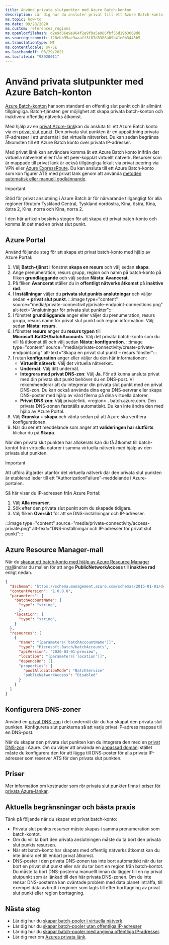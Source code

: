 ```yaml
---
title: Använd privata slutpunkter med Azure Batch-konton
description: Lär dig hur du ansluter privat till ett Azure Batch-konto med hjälp av privata slut punkter.
ms.topic: how-to
ms.date: 09/28/2020
ms.custom: references_regions
ms.openlocfilehash: d2e9d36e9e964f2e9f9a5a986fbf55d19b3069d8
ms.sourcegitcommit: f28ebb95ae9aaaff3f87d8388a09b41e0b3445b5
ms.translationtype: MT
ms.contentlocale: sv-SE
ms.lasthandoff: 03/29/2021
ms.locfileid: "98920011"
---
```

# <a name="use-private-endpoints-with-azure-batch-accounts"></a>Använd privata slutpunkter med Azure Batch-konton

[Azure Batch-konton](accounts.md) har som standard en offentlig slut punkt och är allmänt tillgängliga. Batch-tjänsten ger möjlighet att skapa privata batch-konton och inaktivera offentlig nätverks åtkomst.

Med hjälp av en [privat Azure-länk](../private-link/private-link-overview.md)kan du ansluta till ett Azure Batch konto via en [privat slut punkt](../private-link/private-endpoint-overview.md). Den privata slut punkten är en uppsättning privata IP-adresser i ett undernät i det virtuella nätverket. Du kan sedan begränsa åtkomsten till ett Azure Batch konto över privata IP-adresser.

Med privat länk kan användare komma åt ett Azure Batch konto inifrån det virtuella nätverket eller från ett peer-kopplat virtuellt nätverk. Resurser som är mappade till privat länk är också tillgängliga lokalt via privat peering via VPN eller [Azure ExpressRoute](../expressroute/expressroute-introduction.md). Du kan ansluta till ett Azure Batch-konto som kon figurer ATS med privat länk genom att använda [metoden automatisk eller manuell godkännande](../private-link/private-endpoint-overview.md#access-to-a-private-link-resource-using-approval-workflow).

> [!IMPORTANT]
> Stöd för privat anslutning i Azure Batch är för närvarande tillgängligt för alla regioner förutom Tyskland Central, Tyskland nordöstra, Kina, östra, Kina, östra 2, Kina, norra och Kina, norra 2.

I den här artikeln beskrivs stegen för att skapa ett privat batch-konto och komma åt det med en privat slut punkt.

## <a name="azure-portal"></a>Azure Portal

Använd följande steg för att skapa ett privat batch-konto med hjälp av Azure Portal:

1. Välj **Batch-tjänst** i fönstret **skapa en resurs** och välj sedan **skapa**.
2. Ange prenumeration, resurs grupp, region och namn på batch-konto på fliken **grundläggande** och välj sedan **Nästa: Avancerat**.
3. På fliken **Avancerat** ställer du in **offentligt nätverks åtkomst** på **inaktive rad**.
4. I **Inställningar** väljer du **privata slut punkts anslutningar** och väljer sedan **+ privat slut punkt**.
   :::image type="content" source="media/private-connectivity/private-endpoint-connections.png" alt-text="Anslutningar för privata slut punkter":::
5. I fönstret **grundläggande** anger eller väljer du prenumeration, resurs grupp, resurs namn för privat slut punkt och region information. Välj sedan **Nästa: resurs**.
6. I fönstret **resurs** anger du **resurs typen** till **Microsoft.BatCH/batchAccounts**. Välj det privata batch-konto som du vill få åtkomst till och välj sedan **Nästa: konfiguration**.
   :::image type="content" source="media/private-connectivity/create-private-endpoint.png" alt-text="Skapa en privat slut punkt – resurs fönster":::
7. I rutan **konfiguration** anger eller väljer du den här informationen:
   - **Virtuellt nätverk**: Välj det virtuella nätverket.
   - **Undernät**: Välj ditt undernät.
   - **Integrera med privat DNS-zon**: Välj **Ja**. För att kunna ansluta privat med din privata slut punkt behöver du en DNS-post. Vi rekommenderar att du integrerar din privata slut punkt med en privat DNS-zon. Du kan också använda dina egna DNS-servrar eller skapa DNS-poster med hjälp av värd filerna på dina virtuella datorer.
   - **Privat DNS zon**: Välj privatelink. \<region\> . batch.azure.com. Den privata DNS-zonen fastställs automatiskt. Du kan inte ändra den med hjälp av Azure Portal.
8. Välj **Granska + skapa** och vänta sedan på att Azure ska verifiera konfigurationen.
9. När du ser ett meddelande som anger att **valideringen har slutförts** klickar du på **Skapa**.

När den privata slut punkten har allokerats kan du få åtkomst till batch-kontot från virtuella datorer i samma virtuella nätverk med hjälp av den privata slut punkten.

> [!IMPORTANT]
> Att utföra åtgärder utanför det virtuella nätverk där den privata slut punkten är etablerad leder till ett "AuthorizationFailure"-meddelande i Azure-portalen.

Så här visar du IP-adressen från Azure Portal:

1. Välj **Alla resurser**.
2. Sök efter den privata slut punkt som du skapade tidigare.
3. Välj fliken **Översikt** för att se DNS-inställningar och IP-adresser.

:::image type="content" source="media/private-connectivity/access-private.png" alt-text="DNS-inställningar och IP-adresser för privat slut punkt":::

## <a name="azure-resource-manager-template"></a>Azure Resource Manager-mall

När du [skapar ett batch-konto med hjälp av Azure Resource Manager mall](quick-create-template.md)ändrar du mallen för att ange **PublicNetworkAccess** till **inaktive rad** enligt nedan.

```json
{
  "$schema": "https://schema.management.azure.com/schemas/2015-01-01/deploymentTemplate.json#",
  "contentVersion": "1.0.0.0",
  "parameters": {
    "batchAccountName": {
      "type": "string",
      },
    "location": {
      "type": "string",
    }
  },
  "resources": [
    {
      "name": "[parameters('batchAccountName')]",
      "type": "Microsoft.Batch/batchAccounts",
      "apiVersion": "2020-03-01-preview",
      "location": "[parameters('location')]",
      "dependsOn": []
      "properties": {
        "poolAllocationMode": "BatchService"
        "publicNetworkAccess": "Disabled"
      }
    }
  ]
}
```

## <a name="configure-dns-zones"></a>Konfigurera DNS-zoner

Använd en [privat DNS-zon](../dns/private-dns-privatednszone.md) i det undernät där du har skapat den privata slut punkten. Konfigurera slut punkterna så att varje privat IP-adress mappas till en DNS-post.

När du skapar den privata slut punkten kan du integrera den med en [privat DNS-zon](../dns/private-dns-privatednszone.md) i Azure. Om du väljer att använda en [anpassad domän](../dns/dns-custom-domain.md)i stället måste du konfigurera den för att lägga till DNS-poster för alla privata IP-adresser som reserver ATS för den privata slut punkten.

## <a name="pricing"></a>Priser

Mer information om kostnader som rör privata slut punkter finns i [priser för privata Azure-länkar](https://azure.microsoft.com/pricing/details/private-link/).

## <a name="current-limitations-and-best-practices"></a>Aktuella begränsningar och bästa praxis

Tänk på följande när du skapar ett privat batch-konto:

- Privata slut punkts resurser måste skapas i samma prenumeration som batch-kontot.
- Om du vill ta bort den privata anslutningen måste du ta bort den privata slut punkts resursen.
- När ett batch-konto har skapats med offentlig nätverks åtkomst kan du inte ändra det till enbart privat åtkomst.
- DNS-poster i den privata DNS-zonen tas inte bort automatiskt när du tar bort en privat slut punkt eller när du tar bort en region från batch-kontot. Du måste ta bort DNS-posterna manuellt innan du lägger till en ny privat slutpunkt som är länkad till den här privata DNS-zonen. Om du inte rensar DNS-posterna kan oväntade problem med data planet inträffa, till exempel data avbrott i regioner som lagts till efter borttagning av privat slut punkt eller region borttagning.

## <a name="next-steps"></a>Nästa steg

- Lär dig hur du [skapar batch-pooler i virtuella nätverk](batch-virtual-network.md).
- Lär dig hur du [skapar batch-pooler utan offentliga IP-adresser](batch-pool-no-public-ip-address.md)
- Lär dig hur du [skapar batch-pooler med angivna offentliga IP-adresser](create-pool-public-ip.md).
- Lär dig mer om [Azures privata länk](../private-link/private-link-overview.md).
